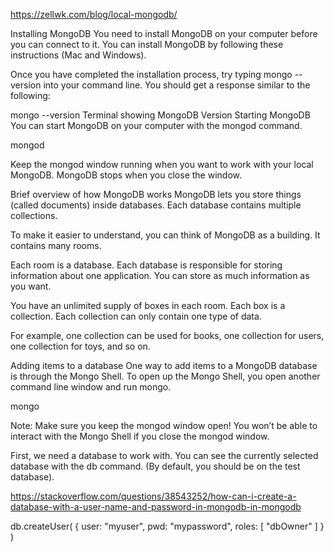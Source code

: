 https://zellwk.com/blog/local-mongodb/

Installing MongoDB
You need to install MongoDB on your computer before you can connect to it. You can install MongoDB by following these instructions (Mac and Windows).

Once you have completed the installation process, try typing mongo --version into your command line. You should get a response similar to the following:

mongo --version
Terminal showing MongoDB Version
Starting MongoDB
You can start MongoDB on your computer with the mongod command.

mongod

Keep the mongod window running when you want to work with your local MongoDB. MongoDB stops when you close the window.

Brief overview of how MongoDB works
MongoDB lets you store things (called documents) inside databases. Each database contains multiple collections.

To make it easier to understand, you can think of MongoDB as a building. It contains many rooms.

Each room is a database. Each database is responsible for storing information about one application. You can store as much information as you want.

You have an unlimited supply of boxes in each room. Each box is a collection. Each collection can only contain one type of data.

For example, one collection can be used for books, one collection for users, one collection for toys, and so on.

Adding items to a database
One way to add items to a MongoDB database is through the Mongo Shell. To open up the Mongo Shell, you open another command line window and run mongo.

mongo

Note: Make sure you keep the mongod window open! You won’t be able to interact with the Mongo Shell if you close the mongod window.

First, we need a database to work with. You can see the currently selected database with the db command. (By default, you should be on the test database).


https://stackoverflow.com/questions/38543252/how-can-i-create-a-database-with-a-user-name-and-password-in-mongodb-in-mongodb

db.createUser(
   {
     user: "myuser",
     pwd: "mypassword",
     roles: [ "dbOwner" ]
   }
)